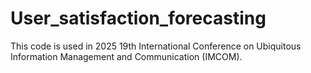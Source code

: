 # User_satisfaction_forecasting
This code is used in 2025 19th International Conference on Ubiquitous Information Management and Communication (IMCOM).
